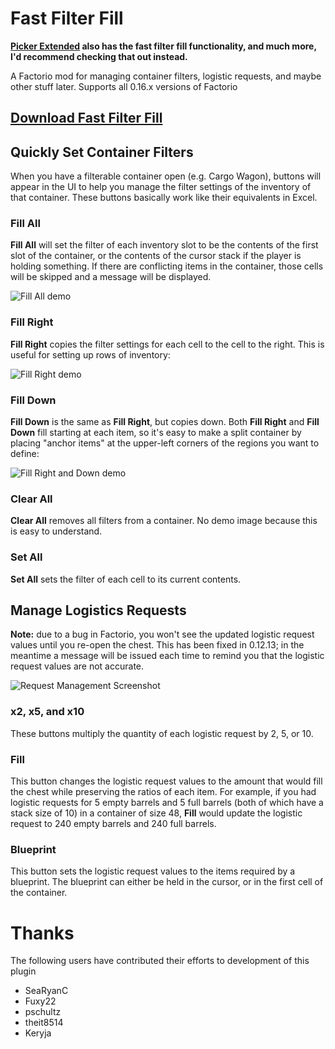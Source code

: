 # Fast Filter Fill

**[Picker Extended](https://mods.factorio.com/mod/PickerExtended) also has the fast filter fill functionality, and much more, I'd recommend checking that out instead.**

A Factorio mod for managing container filters, logistic requests, and maybe other stuff later. Supports all 0.16.x versions of Factorio


## [Download Fast Filter Fill](https://mods.factorio.com/mods/Keryja/fast-filter-fill)


## Quickly Set Container Filters

When you have a filterable container open (e.g. Cargo Wagon), buttons will appear in the UI to help you manage the filter settings of the inventory of that container. These buttons basically work like their equivalents in Excel.


### Fill All
**Fill All** will set the filter of each inventory slot to be the contents of the first slot of the container, or the contents of the cursor stack if the player is holding something. If there are conflicting items in the container, those cells will be skipped and a message will be displayed.

![Fill All demo](https://raw.githubusercontent.com/keryja/factorio-fast-filter-fill/master/gifs/fill-all-1.gif)


### Fill Right
**Fill Right** copies the filter settings for each cell to the cell to the right. This is useful for setting up rows of inventory:

![Fill Right demo](https://raw.githubusercontent.com/keryja/factorio-fast-filter-fill/master/gifs/fill-right-1.gif)


### Fill Down
**Fill Down** is the same as **Fill Right**, but copies down. Both **Fill Right** and **Fill Down** fill starting at each item, so it's easy to make a split container by placing "anchor items" at the upper-left corners of the regions you want to define:

![Fill Right and Down demo](https://raw.githubusercontent.com/keryja/factorio-fast-filter-fill/master/gifs/fill-right-and-down.gif)


### Clear All
**Clear All** removes all filters from a container. No demo image because this is easy to understand.


### Set All
**Set All** sets the filter of each cell to its current contents.


## Manage Logistics Requests

**Note:** due to a bug in Factorio, you won't see the updated logistic request values until you re-open the chest. This has been fixed in 0.12.13; in the meantime a message will be issued each time to remind you that the logistic request values are not accurate.

![Request Management Screenshot](https://github.com/keryja/factorio-fast-filter-fill/blob/master/gifs/requests.gif)


### x2, x5, and x10
These buttons multiply the quantity of each logistic request by 2, 5, or 10.


### Fill
This button changes the logistic request values to the amount that would fill the chest while preserving the ratios of each item. For example, if you had logistic requests for 5 empty barrels and 5 full barrels (both of which have a stack size of 10) in a container of size 48, **Fill** would update the logistic request to 240 empty barrels and 240 full barrels.


### Blueprint
This button sets the logistic request values to the items required by a blueprint. The blueprint can either be held in the cursor, or in the first cell of the container.


# Thanks

The following users have contributed their efforts to development of this plugin
 * SeaRyanC
 * Fuxy22
 * pschultz 
 * theit8514 
 * Keryja
